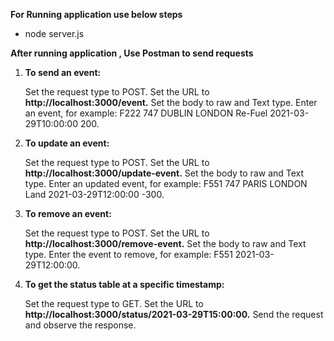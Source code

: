 
**For Running application use below steps**

- node server.js

**After running application , Use Postman to send requests**

1. **To send an event:**

    Set the request type to POST.
    Set the URL to **http://localhost:3000/event.**
    Set the body to raw and Text type.
    Enter an event, for example: F222 747 DUBLIN LONDON Re-Fuel 2021-03-29T10:00:00 200.
   
2. **To update an event:**

    Set the request type to POST.
    Set the URL to **http://localhost:3000/update-event.**
    Set the body to raw and Text type.
    Enter an updated event, for example: F551 747 PARIS LONDON Land 2021-03-29T12:00:00 -300.
   
3. **To remove an event:**

    Set the request type to POST.
    Set the URL to **http://localhost:3000/remove-event.**
    Set the body to raw and Text type.
    Enter the event to remove, for example: F551 2021-03-29T12:00:00.
   
4. **To get the status table at a specific timestamp:**

    Set the request type to GET.
    Set the URL to **http://localhost:3000/status/2021-03-29T15:00:00.**
    Send the request and observe the response.
